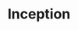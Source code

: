 ---
layout: post
title: Inception
director: Christopher Nolan
year: 2010
cover: https://images.mubicdn.net/images/film/26320/cache-94371-1546556409/image-w1280.jpg
imdb250: true
---